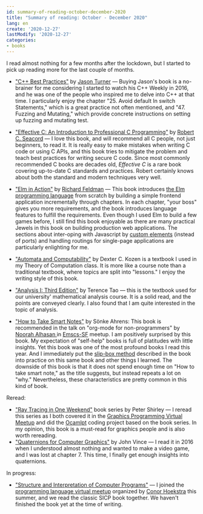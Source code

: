 ```yaml
---
id: summary-of-reading-october-december-2020
title: "Summary of reading: October - December 2020"
lang: en
create: '2020-12-27'
lastModify: '2020-12-27'
categories:
- books
---
```


I read almost nothing for a few months after the lockdown, but I started to pick up reading more for the last couple of months.

- ["C++ Best Practices"](https://leanpub.com/cppbestpractices) by [Jason Turner](https://twitter.com/lefticus) — Buying Jason's book is a no-brainer for me considering I started to watch his C++ Weekly in 2016, and he was one of the people who inspired me to delve into C++ at that time. I particularly enjoy the chapter "25. Avoid default In switch Statements," which is a great practice not often mentioned, and "47. Fuzzing and Mutating," which provide concrete instructions on setting up fuzzing and mutating test.

- ["Effective C: An Introduction to Professional C Programming"](https://nostarch.com/Effective_C) by [Robert C. Seacord](https://twitter.com/RCS) — I love this book, and will recommend all C people, not just beginners, to read it. It is really easy to make mistakes when writing C code or using C APIs, and this book tries to mitigate the problem and teach best practices for writing secure C code. Since most commonly recommended C books are decades old, *Effective C* is a rare book covering up-to-date C standards and practices. Robert certainly knows about both the standard and modern techniques very well.

- ["Elm in Action"](https://www.manning.com/books/elm-in-action) by [Richard Feldman](https://twitter.com/rtfeldman) — This book introduces [the Elm programming language](https://elm-lang.org/) from scratch by building a simple frontend application incrementally through chapters. In each chapter, "your boss" gives you more requirements, and the book introduces language features to fulfill the requirements. Even though I used Elm to build a few games before, I still find this book enjoyable as there are many practical Jewels in this book on building production web applications. The sections about inter-oping with Javascript by [custom elements](https://developer.mozilla.org/en-US/docs/Web/Web_Components/Using_custom_elements) (instead of ports) and handling routings for single-page applications are particularly enlighting for me.

- ["Automata and Computability"](https://www.amazon.com/Automata-Computability-Undergraduate-Computer-Science/dp/0387949070#ace-g9766277718) by Dexter C. Kozen is a textbook I used in my Theory of Computation class. It is more like a course note than a traditional textbook, where topics are split into "lessons." I enjoy the writing style of this book.

- ["Analysis I: Third Edition"](https://www.amazon.com/Analysis-Third-Texts-Readings-Mathematics-ebook-dp-B01LFAANIW/dp/B01LFAANIW/ref=mt_other?_encoding=UTF8&me=&qid=) by Terence Tao — this is the textbook used for our university' mathematical analysis course. It is a solid read, and the points are conveyed clearly. I also found that I am quite interested in the topic of analysis.

- ["How to Take Smart Notes"](https://www.amazon.com/dp/1542866502) by Sönke Ahrens: This book is recommended in the talk on "org-mode for non-programmers" by [Noorah Alhasan
](http://noorahalhasan.com/) in [Emscs-SF](https://www.meetup.com/Emacs-SF/) meetup.
I am positively surprised by this book. My expectation of "self-help" books is full of platitudes with little insights. Yet this book was one of the most profound books I read this year. And I immediately put the [slip-box method](https://en.wikipedia.org/wiki/Zettelkasten) described in the book into practice on this same book and other things I learned. The downside of this book is that it does not spend enough time on "How to take smart note," as the title suggests, but instead repeats a lot on "why." Nevertheless, these characteristics are pretty common in this kind of book.

Reread:

- ["Ray Tracing in One Weekend"](https://raytracing.github.io/) book series by Peter Shirley — I reread this series as I both covered it in the [Graphics Programming Virtual Meetup](https://www.meetup.com/Graphics-Programming-Virtual-Meetup/) and did the [Ocamlpt](https://github.com/LesleyLai/ocamlpt) coding project based on the book series. In my opinion, this book is a must-read for graphics people and is also worth rereading.
- ["Quaternions for Computer Graphics"](https://www.springer.com/gp/book/9780857297594) by John Vince — I read it in 2016 when I understood almost nothing and wanted to make a video game, and I was lost at chapter 7. This time, I finally get enough insights into quaternions.

In progress:

- ["Structure and Interpretation of Computer Programs"](https://mitpress.mit.edu/sites/default/files/sicp/index.html) — I joined the [programming language virtual meetup](https://www.meetup.com/Programming-Languages-Toronto-Meetup) organized by [Conor Hoekstra](https://twitter.com/code_report) this summer, and we read the classic SICP book together. We haven't finished the book yet at the time of writing.

